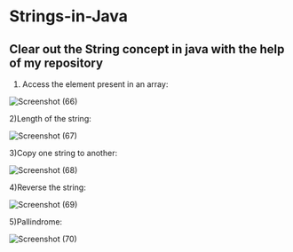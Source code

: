 # Strings-in-Java
Clear out the String concept in java with the help of my repository
----------------------------------------------------------------------------------------------------------------------------------------------------------------
1) Access the element present in an array:

![Screenshot (66)](https://user-images.githubusercontent.com/107561275/222918640-0b8862df-b160-42aa-92cd-fcb644391f0f.png)

2)Length of the string:

![Screenshot (67)](https://user-images.githubusercontent.com/107561275/222920646-569d38f7-aad8-486d-a8dd-9255b2430dfd.png)

3)Copy one string to another:

![Screenshot (68)](https://user-images.githubusercontent.com/107561275/222921868-590cdb8f-463f-44a3-a96b-6c5b2b6feb5d.png)

4)Reverse the string:

![Screenshot (69)](https://user-images.githubusercontent.com/107561275/222922603-ea266823-55ea-47b2-9ed5-2d944299ad09.png)

5)Pallindrome:

![Screenshot (70)](https://user-images.githubusercontent.com/107561275/222923860-797ef47e-9b3b-43f9-a23c-dd462c97bd5c.png)




